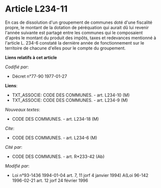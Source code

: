 # Article L234-11

En cas de dissolution d'un groupement de communes doté d'une fiscalité propre, le montant de la dotation de péréquation qui
aurait dû lui revenir l'année suivante est partagé entre les communes qui le composaient d'après le montant du produit des
impôts, taxes et redevances mentionné à l'article L. 234-6 constaté la dernière année de fonctionnement sur le territoire de
chacune d'elles pour le compte du groupement.

**Liens relatifs à cet article**

_Codifié par_:

  - Décret n°77-90 1977-01-27

**Liens**:

  - TXT_ASSOCIE: CODE DES COMMUNES. - art. L234-10 (M)
  - TXT_ASSOCIE: CODE DES COMMUNES. - art. L234-9 (M)

_Nouveaux textes_:

  - CODE DES COMMUNES. - art. L234-18 (M)

_Cite_:

  - CODE DES COMMUNES. - art. L234-6 (M)

_Cité par_:

  - CODE DES COMMUNES. - art. R*233-42 (Ab)

_Modifié par_:

  - Loi n°93-1436 1994-01-04 art. 7, 11 jorf 4 janvier 1994) A(Loi 96-142 1996-02-21 art. 12 jorf 24 février 1996
